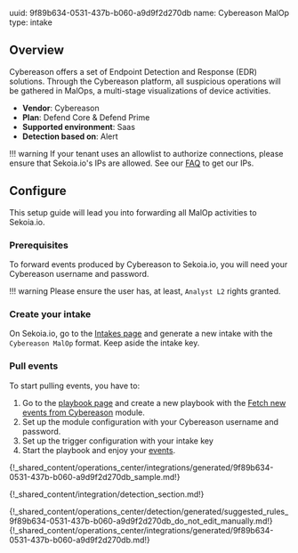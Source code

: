 uuid: 9f89b634-0531-437b-b060-a9d9f2d270db
name: Cybereason MalOp
type: intake

## Overview

Cybereason offers a set of Endpoint Detection and Response (EDR) solutions. Through the Cybereason platform, all suspicious operations will be gathered in MalOps, a multi-stage visualizations of device activities.

- **Vendor**: Cybereason
- **Plan**: Defend Core & Defend Prime
- **Supported environment**: Saas
- **Detection based on**: Alert

!!! warning
    If your tenant uses an allowlist to authorize connections, please ensure that Sekoia.io's IPs are allowed.
    See our [FAQ](../../../../FAQ.md) to get our IPs.


## Configure

This setup guide will lead you into forwarding all MalOp activities to Sekoia.io.

### Prerequisites

To forward events produced by Cybereason to Sekoia.io, you will need your Cybereason username and password. 

!!! warning
    Please ensure the user has, at least, `Analyst L2` rights granted.

### Create your intake

On Sekoia.io, go to the [Intakes page](https://app.sekoia.io/operations/intakes/new) and generate a new intake with the `Cybereason MalOp` format.
Keep aside the intake key.

### Pull events

To start pulling events, you have to: 

1. Go to the [playbook page](https://app.sekoia.io/operations/playbooks) and create a new playbook with the [Fetch new events from Cybereason](../../../../automate/library/cybereason) module. 
2. Set up the module configuration with your Cybereason username and password.
3. Set up the trigger configuration with your intake key
4. Start the playbook and enjoy your [events](https://app.sekoia.io/operations/events).


{!_shared_content/operations_center/integrations/generated/9f89b634-0531-437b-b060-a9d9f2d270db_sample.md!}


{!_shared_content/integration/detection_section.md!}

{!_shared_content/operations_center/detection/generated/suggested_rules_9f89b634-0531-437b-b060-a9d9f2d270db_do_not_edit_manually.md!}
{!_shared_content/operations_center/integrations/generated/9f89b634-0531-437b-b060-a9d9f2d270db.md!}

